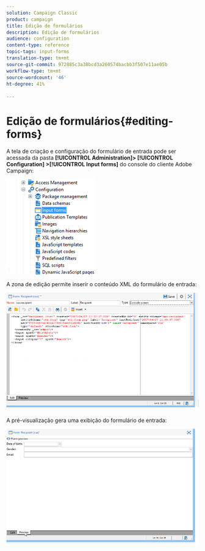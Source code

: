 ```yaml
---
solution: Campaign Classic
product: campaign
title: Edição de formulários
description: Edição de formulários
audience: configuration
content-type: reference
topic-tags: input-forms
translation-type: tm+mt
source-git-commit: 972885c3a38bcd3a260574bacbb3f507e11ae05b
workflow-type: tm+mt
source-wordcount: '46'
ht-degree: 41%

---
```



# Edição de formulários{#editing-forms}

A tela de criação e configuração do formulário de entrada pode ser acessada da pasta **[!UICONTROL Administration]> [!UICONTROL Configuration] >[!UICONTROL Input forms]** do console do cliente Adobe Campaign:

![](assets/d_ncs_integration_form_arbo.png)

A zona de edição permite inserir o conteúdo XML do formulário de entrada:

![](assets/d_ncs_integration_form_edit.png)

A pré-visualização gera uma exibição do formulário de entrada:

![](assets/d_ncs_integration_form_preview.png)

